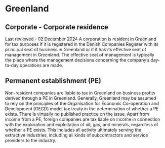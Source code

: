 # Greenland
## Corporate - Corporate residence
Last reviewed - 02 December 2024
A corporation is resident in Greenland for tax purposes if it is registered in the Danish Companies Register with its principal seat of business in Greenland or if it has its effective seat of management in Greenland. The effective seat of management is typically the place where the management decisions concerning the company’s day-to-day operations are made.
## Permanent establishment (PE)
Non-resident companies are liable to tax in Greenland on business profits derived through a PE in Greenland. Generally, Greenland may be assumed to rely on the principles of the Organisation for Economic Co-operation and Development (OECD) model tax treaty in the determination of whether a PE exists. There is virtually no published practice on the issue. Apart from income from a PE, foreign companies are tax liable on income in connection with the exploration and exploitation of oil, gas, and minerals, regardless of whether a PE exists. This includes all activity ultimately serving the extractive industries, including all kinds of subcontractors and service providers to the industry.
